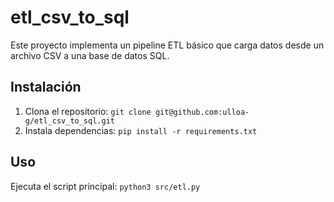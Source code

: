 # etl_csv_to_sql
Este proyecto implementa un pipeline ETL básico que carga datos desde un archivo CSV a una base de datos SQL.

## Instalación
1. Clona el repositorio: `git clone git@github.com:ulloa-g/etl_csv_to_sql.git`
2. Instala dependencias: `pip install -r requirements.txt`

## Uso
Ejecuta el script principal: `python3 src/etl.py`